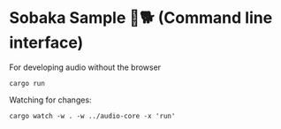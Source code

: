 # Sobaka Sample 🥁🐕 (Command line interface)

For developing audio without the browser

```
cargo run
```

Watching for changes:

```
cargo watch -w . -w ../audio-core -x 'run'
```